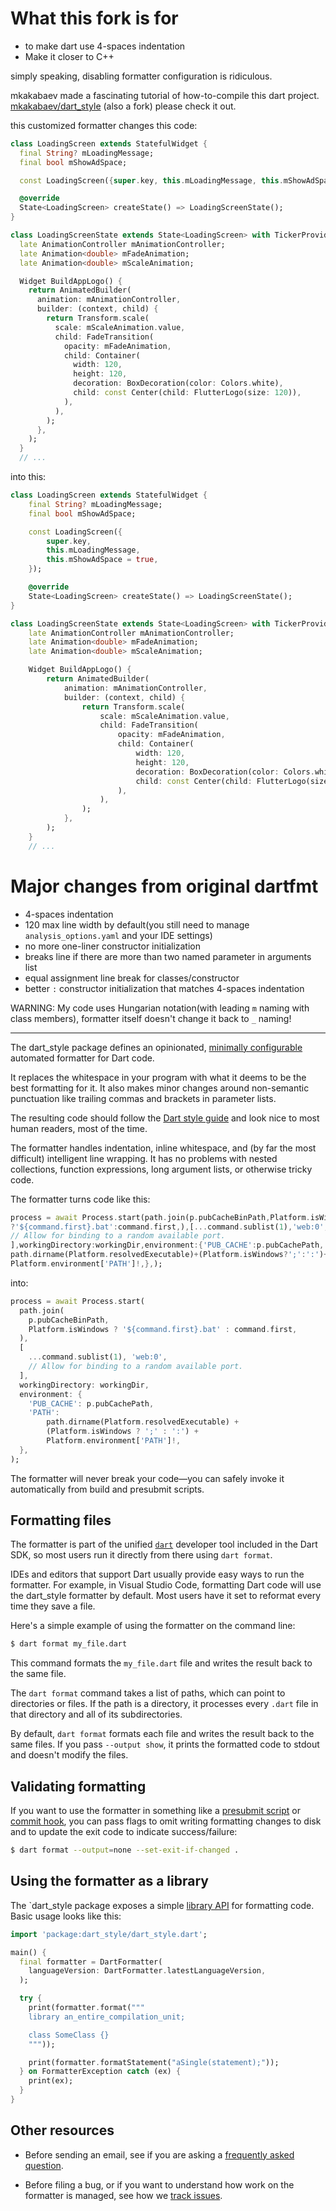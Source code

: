 # What this fork is for
- to make dart use 4-spaces indentation
- Make it closer to C++

simply speaking, disabling formatter configuration is ridiculous.

mkakabaev made a fascinating tutorial of how-to-compile this dart project. [mkakabaev/dart_style](https://github.com/mkakabaev/dart_style?tab=readme-ov-file) (also a fork) please check it out.

this customized formatter changes this code:
```dart
class LoadingScreen extends StatefulWidget {
  final String? mLoadingMessage;
  final bool mShowAdSpace;

  const LoadingScreen({super.key, this.mLoadingMessage, this.mShowAdSpace = true});

  @override
  State<LoadingScreen> createState() => LoadingScreenState();
}

class LoadingScreenState extends State<LoadingScreen> with TickerProviderStateMixin {
  late AnimationController mAnimationController;
  late Animation<double> mFadeAnimation;
  late Animation<double> mScaleAnimation;

  Widget BuildAppLogo() {
    return AnimatedBuilder(
      animation: mAnimationController,
      builder: (context, child) {
        return Transform.scale(
          scale: mScaleAnimation.value,
          child: FadeTransition(
            opacity: mFadeAnimation,
            child: Container(
              width: 120,
              height: 120,
              decoration: BoxDecoration(color: Colors.white),
              child: const Center(child: FlutterLogo(size: 120)),
            ),
          ),
        );
      },
    );
  }
  // ...
```
into this:
```dart
class LoadingScreen extends StatefulWidget {
    final String? mLoadingMessage;
    final bool mShowAdSpace;

    const LoadingScreen({
        super.key,
        this.mLoadingMessage,
        this.mShowAdSpace = true,
    });

    @override
    State<LoadingScreen> createState() => LoadingScreenState();
}

class LoadingScreenState extends State<LoadingScreen> with TickerProviderStateMixin {
    late AnimationController mAnimationController;
    late Animation<double> mFadeAnimation;
    late Animation<double> mScaleAnimation;

    Widget BuildAppLogo() {
        return AnimatedBuilder(
            animation: mAnimationController,
            builder: (context, child) {
                return Transform.scale(
                    scale: mScaleAnimation.value,
                    child: FadeTransition(
                        opacity: mFadeAnimation,
                        child: Container(
                            width: 120,
                            height: 120,
                            decoration: BoxDecoration(color: Colors.white),
                            child: const Center(child: FlutterLogo(size: 120)),
                        ),
                    ),
                );
            },
        );
    }
    // ...
```

# Major changes from original dartfmt
- 4-spaces indentation
- 120 max line width by default(you still need to manage `analysis_options.yaml` and your IDE settings)
- no more one-liner constructor initialization
- breaks line if there are more than two named parameter in arguments list
- equal assignment line break for classes/constructor
- better `:` constructor initialization that matches 4-spaces indentation

WARNING: My code uses Hungarian notation(with leading `m` naming with class members), formatter itself doesn't change it back to `_` naming!

---

The dart_style package defines an opinionated, [minimally configurable][config]
automated formatter for Dart code.

[config]: https://github.com/dart-lang/dart_style/wiki/Configuration

It replaces the whitespace in your program with what it deems to be the
best formatting for it. It also makes minor changes around non-semantic
punctuation like trailing commas and brackets in parameter lists.

The resulting code should follow the [Dart style guide][] and look nice to most
human readers, most of the time.

[dart style guide]: https://dart.dev/guides/language/effective-dart/style

The formatter handles indentation, inline whitespace, and (by far the most
difficult) intelligent line wrapping. It has no problems with nested
collections, function expressions, long argument lists, or otherwise tricky
code.

The formatter turns code like this:

```dart
process = await Process.start(path.join(p.pubCacheBinPath,Platform.isWindows
?'${command.first}.bat':command.first,),[...command.sublist(1),'web:0',
// Allow for binding to a random available port.
],workingDirectory:workingDir,environment:{'PUB_CACHE':p.pubCachePath,'PATH':
path.dirname(Platform.resolvedExecutable)+(Platform.isWindows?';':':')+
Platform.environment['PATH']!,},);
```

into:

```dart
process = await Process.start(
  path.join(
    p.pubCacheBinPath,
    Platform.isWindows ? '${command.first}.bat' : command.first,
  ),
  [
    ...command.sublist(1), 'web:0',
    // Allow for binding to a random available port.
  ],
  workingDirectory: workingDir,
  environment: {
    'PUB_CACHE': p.pubCachePath,
    'PATH':
        path.dirname(Platform.resolvedExecutable) +
        (Platform.isWindows ? ';' : ':') +
        Platform.environment['PATH']!,
  },
);
```

The formatter will never break your code&mdash;you can safely invoke it
automatically from build and presubmit scripts.

## Formatting files

The formatter is part of the unified [`dart`][] developer tool included in the
Dart SDK, so most users run it directly from there using `dart format`.

[`dart`]: https://dart.dev/tools/dart-tool

IDEs and editors that support Dart usually provide easy ways to run the
formatter. For example, in Visual Studio Code, formatting Dart code will use
the dart_style formatter by default. Most users have it set to reformat every
time they save a file.

Here's a simple example of using the formatter on the command line:

```sh
$ dart format my_file.dart
```

This command formats the `my_file.dart` file and writes the result back to the
same file.

The `dart format` command takes a list of paths, which can point to directories
or files. If the path is a directory, it processes every `.dart` file in that
directory and all of its subdirectories.

By default, `dart format` formats each file and writes the result back to the
same files. If you pass `--output show`, it prints the formatted code to stdout
and doesn't modify the files.

## Validating formatting

If you want to use the formatter in something like a [presubmit script][] or
[commit hook][], you can pass flags to omit writing formatting changes to disk
and to update the exit code to indicate success/failure:

```sh
$ dart format --output=none --set-exit-if-changed .
```

[presubmit script]: https://www.chromium.org/developers/how-tos/depottools/presubmit-scripts
[commit hook]: https://git-scm.com/book/en/v2/Customizing-Git-Git-Hooks

## Using the formatter as a library

The `dart_style package exposes a simple [library API][] for formatting code.
Basic usage looks like this:

[library api]: https://pub.dev/documentation/dart_style/latest/

```dart
import 'package:dart_style/dart_style.dart';

main() {
  final formatter = DartFormatter(
    languageVersion: DartFormatter.latestLanguageVersion,
  );

  try {
    print(formatter.format("""
    library an_entire_compilation_unit;

    class SomeClass {}
    """));

    print(formatter.formatStatement("aSingle(statement);"));
  } on FormatterException catch (ex) {
    print(ex);
  }
}
```

## Other resources

* Before sending an email, see if you are asking a
  [frequently asked question][faq].

* Before filing a bug, or if you want to understand how work on the
  formatter is managed, see how we [track issues][].

[faq]: https://github.com/dart-lang/dart_style/wiki/FAQ
[track issues]: https://github.com/dart-lang/dart_style/wiki/Tracking-issues
